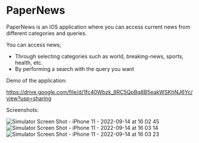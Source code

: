 # PaperNews

PaperNews is an iOS application where you can access current news from different categories and queries.

You can access news;

- Through selecting categories such as world, breaking-news, sports, health, etc. 
- By performing a search with the query you want

Demo of the application:

https://drive.google.com/file/d/1fc40Wbzk_8RC5QpBq8B5eakWSKhNJ6Yc/view?usp=sharing

Screenshots:

![Simulator Screen Shot - iPhone 11 - 2022-09-14 at 16 02 45](https://user-images.githubusercontent.com/44060683/190161393-72c57140-3ec1-45b1-829c-18f88fddc19c.png)
![Simulator Screen Shot - iPhone 11 - 2022-09-14 at 16 03 14](https://user-images.githubusercontent.com/44060683/190161456-d72074e3-1e9f-4c24-8d19-853ddece4b44.png)
![Simulator Screen Shot - iPhone 11 - 2022-09-14 at 16 03 23](https://user-images.githubusercontent.com/44060683/190161475-f8ef8575-db4e-4b80-b48b-38adc7327778.png)
